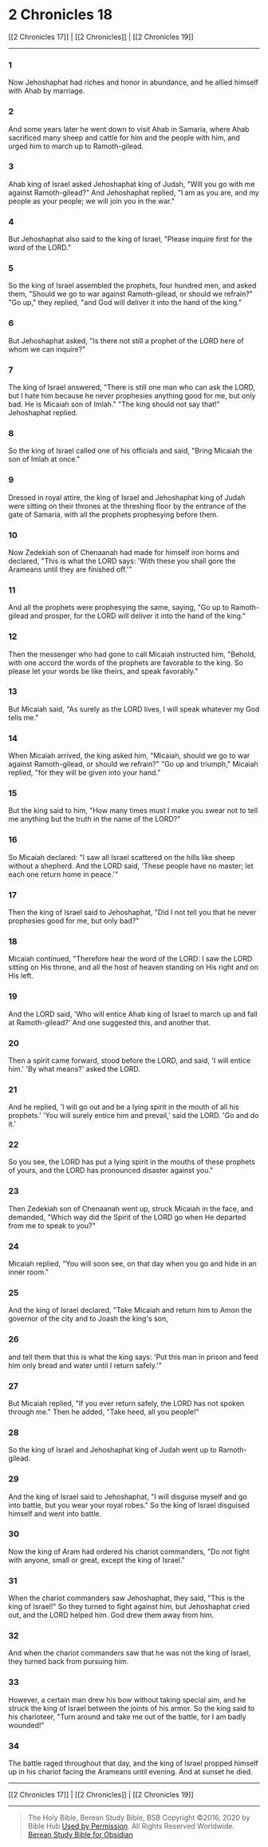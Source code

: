 # 2 Chronicles 18

[[2 Chronicles 17]] | [[2 Chronicles]] | [[2 Chronicles 19]]

---

### 1
Now Jehoshaphat had riches and honor in abundance, and he allied himself with Ahab by marriage.

### 2
And some years later he went down to visit Ahab in Samaria, where Ahab sacrificed many sheep and cattle for him and the people with him, and urged him to march up to Ramoth-gilead.

### 3
Ahab king of Israel asked Jehoshaphat king of Judah, "Will you go with me against Ramoth-gilead?" And Jehoshaphat replied, "I am as you are, and my people as your people; we will join you in the war."

### 4
But Jehoshaphat also said to the king of Israel, "Please inquire first for the word of the LORD."

### 5
So the king of Israel assembled the prophets, four hundred men, and asked them, "Should we go to war against Ramoth-gilead, or should we refrain?" "Go up," they replied, "and God will deliver it into the hand of the king."

### 6
But Jehoshaphat asked, "Is there not still a prophet of the LORD here of whom we can inquire?"

### 7
The king of Israel answered, "There is still one man who can ask the LORD, but I hate him because he never prophesies anything good for me, but only bad. He is Micaiah son of Imlah." "The king should not say that!" Jehoshaphat replied.

### 8
So the king of Israel called one of his officials and said, "Bring Micaiah the son of Imlah at once."

### 9
Dressed in royal attire, the king of Israel and Jehoshaphat king of Judah were sitting on their thrones at the threshing floor by the entrance of the gate of Samaria, with all the prophets prophesying before them.

### 10
Now Zedekiah son of Chenaanah had made for himself iron horns and declared, "This is what the LORD says: 'With these you shall gore the Arameans until they are finished off.'"

### 11
And all the prophets were prophesying the same, saying, "Go up to Ramoth-gilead and prosper, for the LORD will deliver it into the hand of the king."

### 12
Then the messenger who had gone to call Micaiah instructed him, "Behold, with one accord the words of the prophets are favorable to the king. So please let your words be like theirs, and speak favorably."

### 13
But Micaiah said, "As surely as the LORD lives, I will speak whatever my God tells me."

### 14
When Micaiah arrived, the king asked him, "Micaiah, should we go to war against Ramoth-gilead, or should we refrain?" "Go up and triumph," Micaiah replied, "for they will be given into your hand."

### 15
But the king said to him, "How many times must I make you swear not to tell me anything but the truth in the name of the LORD?"

### 16
So Micaiah declared: "I saw all Israel scattered on the hills like sheep without a shepherd. And the LORD said, 'These people have no master; let each one return home in peace.'"

### 17
Then the king of Israel said to Jehoshaphat, "Did I not tell you that he never prophesies good for me, but only bad?"

### 18
Micaiah continued, "Therefore hear the word of the LORD: I saw the LORD sitting on His throne, and all the host of heaven standing on His right and on His left.

### 19
And the LORD said, 'Who will entice Ahab king of Israel to march up and fall at Ramoth-gilead?' And one suggested this, and another that.

### 20
Then a spirit came forward, stood before the LORD, and said, 'I will entice him.' 'By what means?' asked the LORD.

### 21
And he replied, 'I will go out and be a lying spirit in the mouth of all his prophets.' 'You will surely entice him and prevail,' said the LORD. 'Go and do it.'

### 22
So you see, the LORD has put a lying spirit in the mouths of these prophets of yours, and the LORD has pronounced disaster against you."

### 23
Then Zedekiah son of Chenaanah went up, struck Micaiah in the face, and demanded, "Which way did the Spirit of the LORD go when He departed from me to speak to you?"

### 24
Micaiah replied, "You will soon see, on that day when you go and hide in an inner room."

### 25
And the king of Israel declared, "Take Micaiah and return him to Amon the governor of the city and to Joash the king's son,

### 26
and tell them that this is what the king says: 'Put this man in prison and feed him only bread and water until I return safely.'"

### 27
But Micaiah replied, "If you ever return safely, the LORD has not spoken through me." Then he added, "Take heed, all you people!"

### 28
So the king of Israel and Jehoshaphat king of Judah went up to Ramoth-gilead.

### 29
And the king of Israel said to Jehoshaphat, "I will disguise myself and go into battle, but you wear your royal robes." So the king of Israel disguised himself and went into battle.

### 30
Now the king of Aram had ordered his chariot commanders, "Do not fight with anyone, small or great, except the king of Israel."

### 31
When the chariot commanders saw Jehoshaphat, they said, "This is the king of Israel!" So they turned to fight against him, but Jehoshaphat cried out, and the LORD helped him. God drew them away from him.

### 32
And when the chariot commanders saw that he was not the king of Israel, they turned back from pursuing him.

### 33
However, a certain man drew his bow without taking special aim, and he struck the king of Israel between the joints of his armor. So the king said to his charioteer, "Turn around and take me out of the battle, for I am badly wounded!"

### 34
The battle raged throughout that day, and the king of Israel propped himself up in his chariot facing the Arameans until evening. And at sunset he died.

---

[[2 Chronicles 17]] | [[2 Chronicles]] | [[2 Chronicles 19]]

---

> The Holy Bible, Berean Study Bible, BSB
> Copyright &copy;2016, 2020 by Bible Hub
> [Used by Permission](https://berean.bible/terms.htm). All Rights Reserved Worldwide.
> [Berean Study Bible for Obsidian](https://github.com/gapmiss/berean-study-bible-for-obsidian)

